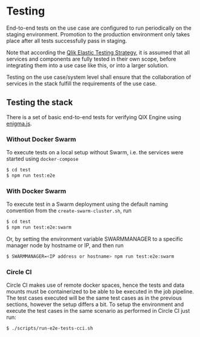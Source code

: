 # Testing

End-to-end tests on the use case are configured to run periodically on the staging environment. Promotion to the production environment only takes place after all tests successfully pass in staging.

Note that according the [Qlik Elastic Testing Strategy](https://github.com/qlik-ea/info/blob/master/docs/testing-strategy.md), it is assumed that all services and components are fully tested in their own scope, before integrating them into a use case like this, or into a larger solution.

Testing on the use case/system level shall ensure that the collaboration of services in the stack fulfill the requirements of the use case.

## Testing the stack

There is a set of basic end-to-end tests for verifying QIX Engine using [enigma.js](https://github.com/qlik-oss/enigma.js/).

### Without Docker Swarm

To execute tests on a local setup without Swarm, i.e. the services were started using `docker-compose`

```sh
$ cd test
$ npm run test:e2e
```

### With Docker Swarm

To execute test in a Swarm deployment using the default naming convention from the ```create-swarm-cluster.sh```, run

```sh
$ cd test
$ npm run test:e2e:swarm
```

Or, by setting the environment variable SWARMMANAGER to a specific manager node by hostname or IP, and then run

```sh
$ SWARMMANAGER=<IP address or hostname> npm run test:e2e:swarm
```

### Circle CI

Circle CI makes use of remote docker spaces, hence the tests and data mounts must be containerized to be able to be executed in the job pipeline. The test cases executed will be the same test cases as in the previous sections, however the setup differs a bit. To setup the environment and execute the test cases in the same scenario as performed in Circle CI just run:

```sh
$ ./scripts/run-e2e-tests-cci.sh
```

